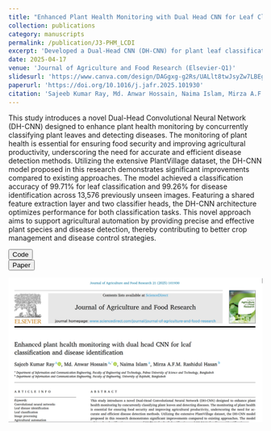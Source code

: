```yaml
---
title: "Enhanced Plant Health Monitoring with Dual Head CNN for Leaf Classification and Disease Identification"
collection: publications
category: manuscripts
permalink: /publication/J3-PHM_LCDI
excerpt: 'Developed a Dual-Head CNN (DH-CNN) for plant leaf classification and disease detection. Achieved 99.71% accuracy in leaf classification and 99.26% in disease identification using the PlantVillage dataset. Enhanced agricultural automation for improved crop management.'
date: 2025-04-17
venue: 'Journal of Agriculture and Food Research (Elsevier-Q1)'
slidesurl: 'https://www.canva.com/design/DAGgxg-g2Rs/UALlt8twJsyZw7LBEg0R6A/view?utm_content=DAGgxg-g2Rs&utm_campaign=designshare&utm_medium=link2&utm_source=uniquelinks&utlId=hcbd6f1c7fb'
paperurl: 'https://doi.org/10.1016/j.jafr.2025.101930'
citation: 'Sajeeb Kumar Ray, Md. Anwar Hossain, Naima Islam, Mirza A.F.M. Rashidul Hasan, Enhanced plant health monitoring with dual head CNN for leaf classification and disease identification, Journal of Agriculture and Food Research, Volume 21, 2025, 101930'
---
```


This study introduces a novel Dual-Head Convolutional Neural Network (DH-CNN) designed to enhance plant health monitoring by concurrently classifying plant leaves and detecting diseases. The monitoring of plant health is essential for ensuring food security and improving agricultural productivity, underscoring the need for accurate and efficient disease detection methods. Utilizing the extensive PlantVillage dataset, the DH-CNN model proposed in this research demonstrates significant improvements compared to existing approaches. The model achieved a classification accuracy of 99.71% for leaf classification and 99.26% for disease identification across 13,576 previously unseen images. Featuring a shared feature extraction layer and two classifier heads, the DH-CNN architecture optimizes performance for both classification tasks. This novel approach aims to support agricultural automation by providing precise and effective plant species and disease detection, thereby contributing to better crop management and disease control strategies.

<button class = "btn" onclick="window.location.href='https://github.com/SajeebRay/PHM_LCDI-Plant-Health-Monitoring-using-Dual-Head-CNN';">Code</button>   
<button class = "btn" onclick="window.location.href='https://doi.org/10.1016/j.jafr.2025.101930';">Paper</button>

<img src='https://github.com/SajeebRay/sajeebray.github.io/blob/master/images/PHM-LCDI-photo.png'>